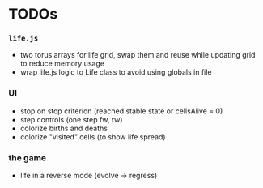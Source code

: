 # TODOs

### `life.js`
* two torus arrays for life grid, swap them and reuse while updating grid to reduce memory usage
* wrap life.js logic to Life class to avoid using globals in file

### UI
* stop on stop criterion (reached stable state or cellsAlive = 0)
* step controls (one step fw, rw)
* colorize births and deaths
* colorize "visited" cells (to show life spread)

### the game
* life in a reverse mode (evolve -> regress)